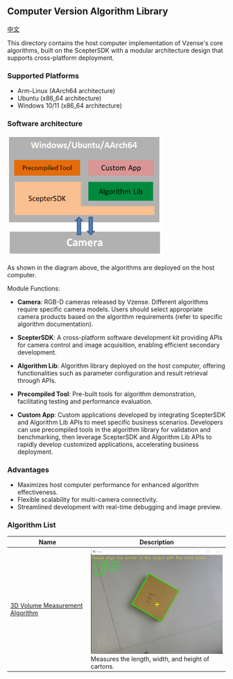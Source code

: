 ## Computer Version Algorithm Library

[中文](README.zh-CN.md)

This directory contains the host computer implementation of Vzense's core algorithms, built on the ScepterSDK with a modular architecture design that supports cross-platform deployment.

### Supported Platforms

- Arm-Linux (AArch64 architecture)
- Ubuntu (x86_64 architecture)
- Windows 10/11 (x86_64 architecture)

### Software architecture

<img src="assets/architecture.png" alt="architecture" style="zoom:80%;" />

As shown in the diagram above, the algorithms are deployed on the host computer.

Module Functions:

- **Camera**: RGB-D cameras released by Vzense. Different algorithms require specific camera models. Users should select appropriate camera products based on the algorithm requirements (refer to specific algorithm documentation).

- **ScepterSDK**: A cross-platform software development kit providing APIs for camera control and image acquisition, enabling efficient secondary development.

- **Algorithm Lib**: Algorithm library deployed on the host computer, offering functionalities such as parameter configuration and result retrieval through APIs.

- **Precompiled Tool**: Pre-built tools for algorithm demonstration, facilitating testing and performance evaluation.

- **Custom App**: Custom applications developed by integrating ScepterSDK and Algorithm Lib APIs to meet specific business scenarios.
  Developers can use precompiled tools in the algorithm library for validation and benchmarking, then leverage ScepterSDK and Algorithm Lib APIs to rapidly develop customized applications, accelerating business deployment.

### Advantages

- Maximizes host computer performance for enhanced algorithm effectiveness.
- Flexible scalability for multi-camera connectivity.
- Streamlined development with real-time debugging and image preview.

### Algorithm List

| Name                                                        | Description                                                  |
| ----------------------------------------------------------- | ------------------------------------------------------------ |
| [3D Volume Measurement Algorithm](VolumeMeasure/README.md) | <img src="VolumeMeasure/assets/sample.png" alt="volumeMeasure" style="zoom:60%;" /><br>Measures the length, width, and height of cartons. |
